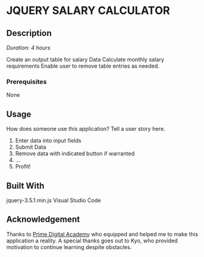 # JQUERY SALARY CALCULATOR

## Description

_Duration: 4 hours_

Create an output table for salary Data
Calculate monthly salary requirements
Enable user to remove table entries as needed.

### Prerequisites

None

## Usage
How does someone use this application? Tell a user story here.

1. Enter data into input fields
2. Submit Data
3. Remove data with indicated button if warranted
4. ...
5. Profit!


## Built With

jquery-3.5.1.min.js
Visual Studio Code

## Acknowledgement
Thanks to [Prime Digital Academy](www.primeacademy.io) who equipped and helped me to make this application a reality. A special thanks goes out to Kyo, who provided motivation to continue learning despite obstacles.
